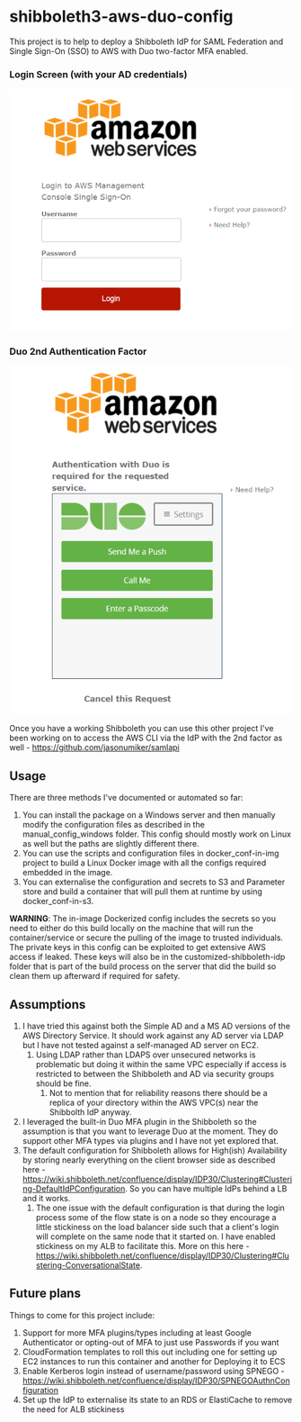 # shibboleth3-aws-duo-config
This project is to help to deploy a Shibboleth IdP for SAML Federation and Single Sign-On (SSO) to AWS with Duo two-factor MFA enabled. 

### Login Screen (with your AD credentials)
![login](login.PNG)

### Duo 2nd Authentication Factor
![duo](duo.PNG)

Once you have a working Shibboleth you can use this other project I've been working on to access the AWS CLI via the IdP with the 2nd factor as well - https://github.com/jasonumiker/samlapi

## Usage
There are three methods I've documented or automated so far:
1. You can install the package on a Windows server and then manually modify the configuration files as described in the manual_config_windows folder. This config should mostly work on Linux as well but the paths are slightly different there.
1. You can use the scripts and configuration files in docker_conf-in-img project to build a Linux Docker image with all the configs required embedded in the image.
1. You can externalise the configuration and secrets to S3 and Parameter store and build a container that will pull them at runtime by using docker_conf-in-s3.

**WARNING**: The in-image Dockerized config includes the secrets so you need to either do this build locally on the machine that will run the container/service or secure the pulling of the image to trusted individuals. The private keys in this config can be exploited to get extensive AWS access if leaked. These keys will also be in the customized-shibboleth-idp folder that is part of the build process on the server that did the build so clean them up afterward if required for safety.

## Assumptions
1. I have tried this against both the Simple AD and a MS AD versions of the AWS Directory Service. It should work against any AD server via LDAP but I have not tested against a self-managed AD server on EC2.
    1. Using LDAP rather than LDAPS over unsecured networks is problematic but doing it within the same VPC especially if access is restricted to between the Shibboleth and AD via security groups should be fine.
        1. Not to mention that for reliability reasons there should be a replica of your directory within the AWS VPC(s) near the Shibbolth IdP anyway.
1. I leveraged the built-in Duo MFA plugin in the Shibboleth so the assumption is that you want to leverage Duo at the moment. They do support other MFA types via plugins and I have not yet explored that.
1. The default configuration for Shibboleth allows for High(ish) Availability by storing nearly everything on the client browser side as described here - https://wiki.shibboleth.net/confluence/display/IDP30/Clustering#Clustering-DefaultIdPConfiguration. So you can have multiple IdPs behind a LB and it works.
    1. The one issue with the default configuration is that during the login process some of the flow state is on a node so they encourage a little stickiness on the load balancer side such that a client's login will complete on the same node that it started on. I have enabled stickiness on my ALB to facilitate this. More on this here - https://wiki.shibboleth.net/confluence/display/IDP30/Clustering#Clustering-ConversationalState.

## Future plans
Things to come for this project include:
1. Support for more MFA plugins/types including at least Google Authenticator or opting-out of MFA to just use Passwords if you want
1. CloudFormation templates to roll this out including one for setting up EC2 instances to run this container and another for Deploying it to ECS
1. Enable Kerberos login instead of username/password using SPNEGO - https://wiki.shibboleth.net/confluence/display/IDP30/SPNEGOAuthnConfiguration
1. Set up the IdP to externalise its state to an RDS or ElastiCache to remove the need for ALB stickiness
